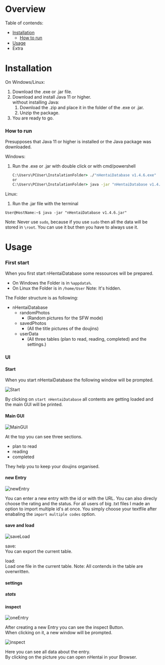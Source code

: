 # Overview
Table of contends:

* [Installation](#installation)
  * [How to run](#how-to-run)
* [Usage](#usage)
* Extra

# Installation

On Windows/Linux:

1. Download the .exe or .jar file.
2. Download and install Java 11 or higher.  
   without installing Java:  
	 1. Download the .zip and place it in the folder of the .exe or .jar.
   2. Unzip the package.
3. You are ready to go.

### How to run

Presupposes that Java 11 or higher is installed or the Java package was downloaded.

Windows:

1. Run the .exe or .jar with double click or with cmd/powershell
   ```cmd
   C:\Users\PCUser\InstalationFolder> ./"nHentaiDatabase v1.4.6.exe"
   or
   C:\Users\PCUser\InstalationFolder> java -jar "nHentaiDatabase v1.4.6.jar"
   ```
   
Linux:

1. Run the .jar file with the terminal
  ```terminal
  User@HostName:~$ java -jar "nHentaiDatabase v1.4.6.jar"
  ```
  Note: Never use `sudo`, because if you use `sudo` then all the data will be stored in `\root`. You can use it but then you have to always use it.
  
  <!--
add hyperlink to download
-->

# Usage

### First start

When you first start nHentaiDatabase some ressources will be prepared.
- On Windows the Folder is in `%appdata%`.
- On Linux the Folder is in `/home/User` Note: It's hidden.

The Folder structure is as following:

- nHentaiDatabase
  - randomPhotos
    - (Random pictures for the SFW mode)
  - savedPhotos
    - (All the title pictures of the doujins)
  - userData
    - (All three tables (plan to read, reading, completed) and the settings.)
    
### UI

#### Start

When you start nHentaiDatabase the following window will be prompted.

![Start](https://user-images.githubusercontent.com/77382879/115596335-48073680-a2d8-11eb-9491-abd21c20c770.png)

By clicking on `start nHentaiDatabase` all contents are getting loaded and the main GUI will be printed.

#### Main GUI

![MainGUI](https://user-images.githubusercontent.com/77382879/115596857-dd0a2f80-a2d8-11eb-852f-3a537997793a.png)

At the top you can see three sections.

- plan to read
- reading
- completed

They help you to keep your doujins organised.

#### new Entry

![newEntry](https://user-images.githubusercontent.com/77382879/115597134-3bcfa900-a2d9-11eb-9ca9-2190f2efabd3.png)

You can enter a new entry with the id or with the URL. You can also direcly choose the rating and the status.
For all users of big .txt files I made an option to import multiple id's at once. You simply choose your textfile after enabaling the `import multiple codes` option.

#### save and load

![saveLoad](https://user-images.githubusercontent.com/77382879/115597902-168f6a80-a2da-11eb-8902-50bfe7deb325.png)

save:  
You can export the current table.

load:  
Load one file in the current table. Note: All contends in the table are overwritten.

#### settings

##### stats

#### inspect

![oneEntry](https://user-images.githubusercontent.com/77382879/115598730-0461fc00-a2db-11eb-861b-f38c6833a4ac.png)

After creating a new Entry you can see the inspect Button.  
When clicking on it, a new window will be prompted.

![inspect](https://user-images.githubusercontent.com/77382879/115599209-9cf87c00-a2db-11eb-889f-6e710a1fd4bc.png)

Here you can see all data about the entry.  
By clicking on the picture you can open nHentai in your Browser.
